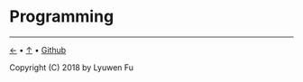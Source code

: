 # Programming



---
[←](README.md) • [↑](#programming) • [Github](https://github.com/lyuwen/terminal_guide)

Copyright (C) 2018 by Lyuwen Fu
